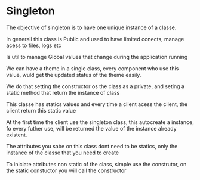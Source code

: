 # Singleton

The objective of singleton is to have one unique instance of a classe.

In generall this class is Public and used to have limited conects, manage acess to files, logs etc

Is util to manage Global values that change during the application running

We can have a theme in a single class, every component who use this value, wuld get the updated status of the theme easily.

We do that setting the constructor os the class as a private, and seting a static method that return the instance of class

This classe has statics values and every time a client acess the client, the client return this static value

At the first time the client use the singleton class, this autocreate a instance, fo every futher use, will be returned the value of the instance already existent.

The attributes you sabe on this class dont need to be statics, only the instance of the classe that you need to create

To iniciate attributes non static of the class, simple use the construtor, on the static constuctor you will call the constructor
